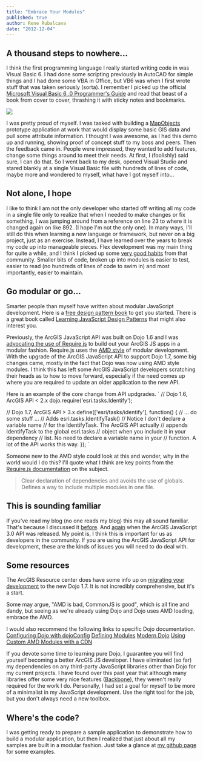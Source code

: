 ```yaml
---
title: "Embrace Your Modules"
published: true
author: Rene Rubalcava
date: "2012-12-04"
---
```


## A thousand steps to nowhere...

I think the first programming language I really started writing code in was Visual Basic 6. I had done some scripting previously in AutoCAD for simple things and I had done some VBA in Office, but VB6 was when I first wrote stuff that was taken seriously (sorta). I remember I picked up the official [Microsoft Visual Basic 6 .0 Programmer's Guide](http://www.amazon.com/gp/product/1572318635/ref=as_li_ss_tl?ie=UTF8&camp=1789&creative=390957&creativeASIN=1572318635&linkCode=as2&tag=odoenet-20) and read that beast of a book from cover to cover, thrashing it with sticky notes and bookmarks.

[![](images/vb6book-300x225.jpg)](https://odoe.net/blog/wp-content/uploads/vb6book.jpg)

I was pretty proud of myself. I was tasked with building a [MapObjects](http://www.esri.com/software/mapobjects) prototype application at work that would display some basic GIS data and pull some attribute information. I thought I was awesome, as I had this demo up and running, showing proof of concept stuff to my boss and peers. Then the feedback came in. People were impressed, they wanted to add features, change some things around to meet their needs. At first, I (foolishly) said sure, I can do that. So I went back to my desk, opened Visual Studio and stared blankly at a single Visual Basic file with hundreds of lines of code, maybe more and wondered to myself, what have I got myself into...

## Not alone, I hope

I like to think I am not the only developer who started off writing all my code in a single file only to realize that when I needed to make changes or fix something, I was jumping around from a reference on line 23 to where it is changed again on like 892. (I hope I'm not the only one). In many ways, I'll still do this when learning a new language or framework, but never on a big project, just as an exercise. Instead, I have learned over the years to break my code up into manageable pieces. Flex development was my main thing for quite a while, and I think I picked up some [very good habits](http://joelhooks.com/2010/05/02/modular-robotlegs/) from that community. Smaller bits of code, broken up into modules is easier to test, easier to read (no hundreds of lines of code to swim in) and most importantly, easier to maintain.

## Go modular or go...

Smarter people than myself have written about modular JavaScript development. Here is a [free design pattern book](http://addyosmani.com/resources/essentialjsdesignpatterns/book/) to get you started. There is a great book called [Learning JavaScript Design Patterns](http://www.amazon.com/gp/product/1449331815/ref=as_li_ss_tl?ie=UTF8&camp=1789&creative=390957&creativeASIN=1449331815&linkCode=as2&tag=odoenet-20) that might also interest you.

Previously, the ArcGIS JavaScript API was built on Dojo 1.6 and I was [advocating the use of Require.js](https://odoe.net/blog/?tag=require-js) to build out your ArcGIS JS apps in a modular fashion. Require.js uses the [AMD style](http://www.sitepen.com/blog/2012/06/25/amd-the-definitive-source/) of modular development. With the upgrade of the ArcGIS JavaScript API to support Dojo 1.7, some big changes came, mostly in the fact that Dojo was now using AMD style modules. I think this has left some ArcGIS JavaScript developers scratching their heads as to how to move forward, especially if the need comes up where you are required to update an older application to the new API.

Here is an example of the core change from API updgrades. ` // Dojo 1.6, ArcGIS API < 2.x dojo.require('esri.tasks.Identify');

// Dojo 1.7, ArcGIS API > 3.x define(['esri/tasks/identify'], function() { // ... do some stuff ... // Adds esri.tasks.IdentifyTask() // Notice I don't declare a variable name // for the IdentifyTask. The ArcGIS API actually // appends IdentifyTask to the global esri.tasks // object when you include it in your dependency // list. No need to declare a variable name in your // function. A lot of the API works this way. }); `

Someone new to the AMD style could look at this and wonder, why in the world would I do this? I'll quote what I think are key points from the [Require.js documentation](http://requirejs.org/docs/whyamd.html) on the subject.

> Clear declaration of dependencies and avoids the use of globals. Defines a way to include multiple modules in one file.

## This is sounding familiar

If you've read my blog (no one reads my blog) this may all sound familiar. That's because I discussed it [before](https://odoe.net/blog/?p=257). And [again](https://odoe.net/blog/?p=307) when the ArcGIS JavaScript 3.0 API was released. My point is, I think this is important for us as developers in the community. If you are using the ArcGIS JavaScript API for development, these are the kinds of issues you will need to do deal with.

## Some resources

The ArcGIS Resource center does have some info up on [migrating your development](http://help.arcgis.com/EN/webapi/javascript/arcgis/help/jshelp/migration_30.htm) to the new Dojo 1.7. It is not incredibly comprehensive, but it's a start.

Some may argue, "AMD is bad, CommonJS is good", which is all fine and dandy, but seeing as we're already using Dojo and Dojo uses AMD loading, embrace the AMD.

I would also recommend the following links to specific Dojo documentation. [Configuring Dojo with dojoConfig](http://dojotoolkit.org/documentation/tutorials/1.7/dojo_config) [Defining Modules](http://dojotoolkit.org/documentation/tutorials/1.7/modules) [Modern Dojo](http://dojotoolkit.org/documentation/tutorials/1.7/modern_dojo/) [Using Custom AMD Modules with a CDN](http://dojotoolkit.org/documentation/tutorials/1.7/cdn)

If you devote some time to learning pure Dojo, I guarantee you will find yourself becoming a better ArcGIS JS developer. I have eliminated (so far) my dependencies on any third-party JavaScript libraries other than Dojo for my current projects. I have found over this past year that although many libraries offer some very nice features ([Backbone](http://backbonejs.org/)), they weren't really required for the work I do. Personally, I had set a goal for myself to be more of a minimalist in my JavaScript development. Use the right tool for the job, but you don't always need a new toolbox.

## Where's the code?

I was getting ready to prepare a sample application to demonstrate how to build a modular application, but then I realized that just about all my samples are built in a modular fashion. Just take a glance at [my github page](https://github.com/odoe) for some examples.
